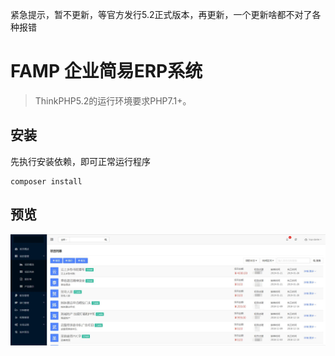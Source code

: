 紧急提示，暂不更新，等官方发行5.2正式版本，再更新，一个更新啥都不对了各种报错

FAMP 企业简易ERP系统
===============

> ThinkPHP5.2的运行环境要求PHP7.1+。


## 安装
先执行安装依赖，即可正常运行程序
~~~
composer install
~~~

## 预览  
![Alt text](/view.jpg)

